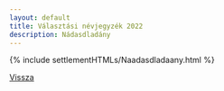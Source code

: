 ```yaml
---
layout: default
title: Választási névjegyzék 2022
description: Nádasdladány
---
```


{% include settlementHTMLs/Naadasdladaany.html %}

[Vissza](./)